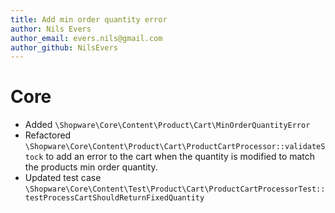 ```yaml
---
title: Add min order quantity error
author: Nils Evers
author_email: evers.nils@gmail.com
author_github: NilsEvers
---
```

# Core
* Added `\Shopware\Core\Content\Product\Cart\MinOrderQuantityError`
* Refactored `\Shopware\Core\Content\Product\Cart\ProductCartProcessor::validateStock` to add an error to the cart when the quantity is modified to match the products min order quantity.
* Updated test case `\Shopware\Core\Content\Test\Product\Cart\ProductCartProcessorTest::testProcessCartShouldReturnFixedQuantity`  
